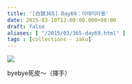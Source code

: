 ```yaml
---
title: '[白狼365] Day69：이태리타올'
date: 2015-03-10T12:00:00.000+08:00
draft: false
aliases: [ "/2015/03/365-day69.html" ]
tags : [collections - zaku]
---
```


![](/images/zaku069.jpg)

byebye死皮～（揮手）
